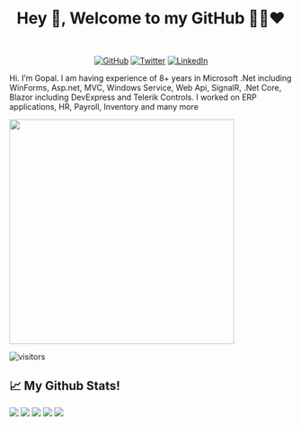 <h1 align="center">Hey 👋, Welcome to my GitHub 👨‍💻❤️ <br></h1>
<br>

<!--
**itsmekgg/itsmekgg** is a ✨ _special_ ✨ repository because its `README.md` (this file) appears on your GitHub profile.

Here are some ideas to get you started:

- 🔭 I’m currently working on ...
- 🌱 I’m currently learning ...
- 👯 I’m looking to collaborate on ...
- 🤔 I’m looking for help with ...
- 💬 Ask me about ...
- 📫 How to reach me: ...
- 😄 Pronouns: ...
- ⚡ Fun fact: ...
-->

<p align="center">
	<a target="_blank" href="https://github.com/itsmekgg"><img src="https://img.shields.io/github/followers/itsmekgg?label=GitHub&style=social" alt="GitHub"></a>
	<a target="_blank" href="https://twitter.com/_itsmeKGG_"><img src="https://img.shields.io/twitter/follow/_itsmekgg_?label=Twitter&style=social" alt="Twitter"></a>
	<a target="_blank" href="https://www.linkedin.com/in/kggupta33/"><img src="https://img.shields.io/badge/LinkedIn--_.svg?style=social&logo=linkedin" alt="LinkedIn"></a>
</p>

Hi. I’m Gopal. I am having experience of 8+ years in Microsoft .Net including WinForms, Asp.net, MVC, Windows Service, Web Api, SignalR, .Net Core, Blazor including DevExpress and Telerik Controls. I worked on ERP applications, HR, Payroll, Inventory and many more

<img src="https://github-readme-stats.vercel.app/api?username=itsmekgg&show_icons=true" width=400>

![visitors](https://visitor-badge.glitch.me/badge?page_id=page.id)

 ## 📈 My Github Stats!
 
![](http://github-profile-summary-cards.vercel.app/api/cards/profile-details?username=itsmekgg&theme=github_dark)
![](http://github-profile-summary-cards.vercel.app/api/cards/repos-per-language?username=itsmekgg&theme=github_dark)
![](http://github-profile-summary-cards.vercel.app/api/cards/most-commit-language?username=itsmekgg&theme=github_dark)
![](http://github-profile-summary-cards.vercel.app/api/cards/stats?username=itsmekgg&theme=github_dark)
![](http://github-profile-summary-cards.vercel.app/api/cards/productive-time?username=itsmekgg&theme=github_dark&utcOffset=8)
